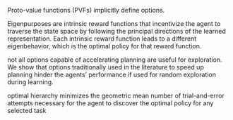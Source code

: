 Proto-value functions (PVFs) implicitly define options.

Eigenpurposes are intrinsic reward functions that incentivize the agent to traverse the state space by following the principal directions of the learned representation. Each intrinsic reward function leads to a different eigenbehavior, which is the optimal policy for that reward function.

not all options capable of accelerating planning are useful for exploration. We show that options traditionally used in the literature to speed up planning hinder the agents’ performance if used for random exploration during learning.

optimal hierarchy minimizes the geometric mean number of trial-and-error attempts necessary for the agent to discover the optimal policy for any selected task
